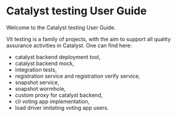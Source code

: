 # Catalyst testing User Guide

Welcome to the Catalyst testing User Guide.

Vit testing is a family of projects, with the aim to support all quality assurance activities in Catalyst. One can find here:

- catalyst backend deployment tool,
- catalyst backend mock,
- integration tests,
- registration service and registration verify service,
- snapshot service,
- snapshot wormhole,
- custom proxy for catalyst backend,
- cli voting app implementation,
- load driver imitating voting app users.
